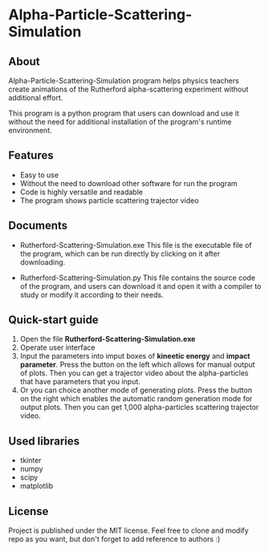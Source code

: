 # Alpha-Particle-Scattering-Simulation
## About
Alpha-Particle-Scattering-Simulation program helps physics teachers create animations of the Rutherford alpha-scattering experiment without additional effort.

This program is a python program that users can download and use it without the need for additional installation of the program's runtime environment.

## Features
- Easy to use
- Without the need to download other software for run the program
- Code is highly versatile and readable
- The program shows particle scattering trajector video

## Documents
- Rutherford-Scattering-Simulation.exe
This file is the executable file of the program, which can be run directly by clicking on it after downloading.

- Rutherford-Scattering-Simulation.py
This file contains the source code of the program, and users can download it and open it with a compiler to study or modify it according to their needs.

## Quick-start guide
1. Open the file **Rutherford-Scattering-Simulation.exe**
2. Operate user interface
3. Input the parameters into imput boxes of **kineetic energy** and **impact parameter**. Press the button on the left which  allows for manual output of plots. Then you can get a trajector video about the alpha-particles that have parameters that you input.  
4. Or you can choice another mode of generating plots. Press the button on the right which enables the automatic random generation mode for output plots. Then you can get 1,000 alpha-particles scattering trajector video. 

## Used libraries
- tkinter
- numpy
- scipy
- matplotlib

## License
Project is published under the MIT license. Feel free to clone and modify repo as you want, but don't forget to add reference to authors :)
